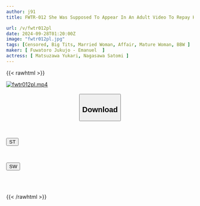 ```yaml
---
author: j91
title: FWTR-012 She Was Supposed To Appear In An Adult Video To Repay Her Debts, But She Lost Her Sense Of Reason After A Long Time Of Sex! A Lewd Busty Wife Who Forgot About The Filming And Kept Shaking Her Hips (2)

url: /v/fwtr012pl
date: 2024-09-28T01:20:00Z
image: "fwtr012pl.jpg"
tags: [Censored, Big Tits, Married Woman, Affair, Mature Woman, BBW	]
maker: [ Fuwatoro Jukujo - Emanuel  ]
actress: [ Matsuzawa Yukari, Nagasawa Satomi ]
---
```



{{< rawhtml >}}

<div class="video" data-videoid="L1O00zJQRlIRKm3">
    <a href="javascript:;">
        <img src="/v/fwtr012pl/fwtr012pl.jpg" width="WIDTH" height="HEIGHT" alt="fwtr012pl.mp4" loading="lazy">
    </a>
</div>

<script type="text/javascript" src="https://j91.asia/asset/on-demand-st.js"></script>

<br>
  <link rel="stylesheet" href="https://j91.asia/asset/bs5.css">
  
  <center>
  <button class="btn btn-primary" type="button" data-bs-toggle="collapse" data-bs-target=".multi-collapse" aria-expanded="false" aria-controls="multiCollapseExample1 multiCollapseExample2"><h2>Download</h2></button></center>
</p>
<div class="row">
  <div class="col">
    <div class="collapse multi-collapse" id="multiCollapseExample1">
      <div class="card card-body">
	      	      <br>
<div class="buttons">  
<p><a href="/v/fwtr012pl/st.html" target="_blank"><button class="btn-hover color-3"><i class="fa fa-download"></i> ST</button></a></p></div>
    </div>
  </div>
</div>
  <div class="col">
    <div class="collapse multi-collapse" id="multiCollapseExample2">
      <div class="card card-body">
	      <br>
<div class="buttons">
<p><a href="/v/fwtr012pl/sw.html" target="_blank"><button class="btn-hover color-2"><i class="fa fa-download"></i> SW</button></a></p></div>
<br><br>
      </div>
    </div>
  </div>
</div>

{{< /rawhtml >}}
